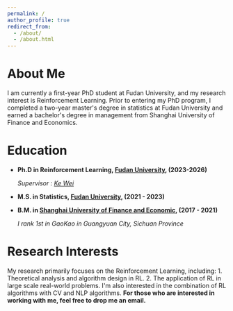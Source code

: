 ```yaml
---
permalink: /
author_profile: true
redirect_from: 
  - /about/
  - /about.html
---
```


About Me
======
I am currently a first-year PhD student at Fudan University, and my research interest is Reinforcement Learning. Prior to entering my PhD program, I completed a two-year master's degree in statistics at Fudan University and earned a bachelor's degree in management from Shanghai University of Finance and Economics.

Education
======

* **Ph.D in Reinforcement Learning, [Fudan University](https://www.fudan.edu.cn/), (2023-2026)**

  *Supervisor : [Ke Wei](https://makwei.github.io/)*

* **M.S. in Statistics, [Fudan University](https://www.fudan.edu.cn/), (2021 - 2023)**

* **B.M. in [Shanghai University of Finance and Economic](https://www.sufe.edu.cn/), (2017 - 2021)**

  *I rank 1st in GaoKao in Guangyuan City, Sichuan Province*

Research Interests
======

My research  primarily focuses on the Reinforcement Learning, including: 1. Theoretical analysis and algorithm design in RL.  2. The application of RL in large scale real-world problems. I'm also interested in the combination of RL algorithms with CV and NLP algorithms. **For those who are interested in working with me, feel free to drop me an email.**


